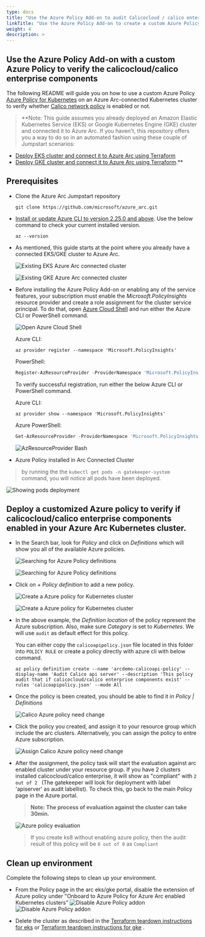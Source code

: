 ```yaml
---
type: docs
title: "Use the Azure Policy Add-on to audit Calicocloud / calico enterprise"
linkTitle: "Use the Azure Policy Add-on to create a custom Azure Policy for auditing calicocloud/calico enterprise components"
weight: 4
description: >
---
```


## Use the Azure Policy Add-on with a custom Azure Policy to verify the calicocloud/calico enterprise components

The following README will guide you on how to use a custom Azure Policy [Azure Policy for Kubernetes](https://docs.microsoft.com/en-us/azure/governance/policy/concepts/policy-for-kubernetes#:~:text=Azure%20Policy%20extends%20Gatekeeper%20v3,Kubernetes%20clusters%20from%20one%20place.) on an Azure Arc-connected Kubernetes cluster to verify whether [Calico network policy](https://projectcalico.docs.tigera.io/about/about-network-policy) is enabled or not.

> **Note: This guide assumes you already deployed an Amazon Elastic Kubernetes Service (EKS) or Google Kubernetes Engine (GKE) cluster and connected it to Azure Arc. If you haven't, this repository offers you a way to do so in an automated fashion using these couple of Jumpstart scenarios:
- [Deploy EKS cluster and connect it to Azure Arc using Terraform](https://azurearcjumpstart.io/azure_arc_jumpstart/azure_arc_k8s/eks/eks_terraform/)
- [Deploy GKE cluster and connect it to Azure Arc using Terraform](https://azurearcjumpstart.io/azure_arc_jumpstart/azure_arc_k8s/gke/gke_terraform/).**

## Prerequisites

* Clone the Azure Arc Jumpstart repository

    ```shell
    git clone https://github.com/microsoft/azure_arc.git
    ```

* [Install or update Azure CLI to version 2.25.0 and above](https://docs.microsoft.com/en-us/cli/azure/install-azure-cli?view=azure-cli-latest). Use the below command to check your current installed version.

  ```shell
  az --version
  ```

* As mentioned, this guide starts at the point where you already have a connected EKS/GKE cluster to Azure Arc.

    ![Existing EKS Azure Arc connected cluster](./arcdemo-eks.png)

    ![Existing GKE Azure Arc connected cluster](./arcdemo-gke.png)

* Before installing the Azure Policy Add-on or enabling any of the service features, your subscription must enable the _Microsoft.PolicyInsights_ resource provider and create a role assignment for the cluster service principal. To do that, open [Azure Cloud Shell](https://shell.azure.com/) and run either the Azure CLI or PowerShell command.

    ![Open Azure Cloud Shell](./03.png)

    Azure CLI:

    ```shell
    az provider register --namespace 'Microsoft.PolicyInsights'
    ```

    PowerShell:

    ```powershell
    Register-AzResourceProvider -ProviderNamespace 'Microsoft.PolicyInsights'
    ```

    To verify successful registration, run either the below Azure CLI or PowerShell command.

    Azure CLI:

    ```shell
    az provider show --namespace 'Microsoft.PolicyInsights'
    ```

    Azure PowerShell:

    ```powershell
    Get-AzResourceProvider -ProviderNamespace 'Microsoft.PolicyInsights'
    ```

    ![AzResourceProvider Bash](./04.png)


* Azure Policy installed in Arc Connected Cluster

 > by running the the ```kubectl get pods -n gatekeeper-system ``` command, you will notice all pods have been deployed.

![Showing pods deployment](./05.png)


## Deploy a customized Azure policy to verify if calicocloud/calico enterprise components enabled in your Azure Arc Kubernetes cluster.

* In the Search bar, look for *Policy* and click on *Definitions* which will show you all of the available Azure policies.

    ![Searching for Azure Policy definitions](./06.png)

    ![Searching for Azure Policy definitions](./07.png)

* Click on *+ Policy definition* to add a new policy. 

    ![Create a Azure policy for Kubernetes cluster](./08.png)

    ![Create a Azure policy for Kubernetes cluster](./09.png)

* In the above example, the *Definition location* of the policy represent the Azure subscription. Also, make sure *Category* is set to *Kubernetes*. We will use `audit` as default effect for this policy. 

  You can either copy the `calicoapipolicy.json` file located in this folder into `POLICY RULE` or create a policy directly with azure cli with below command.

  ```shell
  az policy definition create --name 'arcdemo-calicoapi-policy' --display-name 'Audit Calico api server' --description 'This policy audit that if calicocloud/calico enterprise components exist' --rules 'calicoapipolicy.json' --mode All
  ```

* Once the policy is been created, you should be able to find it in *Policy | Definitions* 
  
  ![Calico Azure policy ](./10.png) need change
    

* Click the policy you created, and assign it to your resource group which include the arc clusters. Alternatively, you can assign the policy to entre Azure subscription.
  
  ![Assign Calico Azure policy ](./11.png) need change
  

* After the assignment, the policy task will start the evaluation against arc enabled cluster under your resource group. If you have 2 clusters installed calicocloud/calico enterprise, it will show as  "compliant" with `2 out of 2 ` (The gatekeeper will look for deployment with label 'apiserver' as audit labellist). To check this, go back to the main Policy page in the Azure portal.

    > **Note: The process of evaluation against the cluster can take 30min.**

    ![Azure policy evaluation](./12.png)

    > If you create ks8 without enabling azure policy, then the audit result of this policy will be `0 out of 0` as `Compliant`


## Clean up environment

Complete the following steps to clean up your environment.

* From the Policy page in the arc eks/gke portal, disable the extension of Azure policy under "Onboard to Azure Policy for Azure Arc enabled Kubernetes clusters​"
    ![Disable Azure Policy addon](./13.png)
    ![Disable Azure Policy addon](./14.png)


* Delete the cluster as described in the [Terraform teardown instructions for eks](https://azurearcjumpstart.io/azure_arc_jumpstart/azure_arc_k8s/eks/eks_terraform/) or [Terraform teardown instructions for gke](https://azurearcjumpstart.io/azure_arc_jumpstart/azure_arc_k8s/gke/gke_terraform/) .


